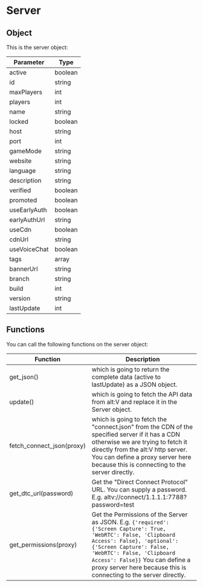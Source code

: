 # Server

## Object
This is the server object:

| Parameter | Type
| ------- | ------------------ 
| active | boolean
| id | string
| maxPlayers | int
| players | int
| name | string
| locked | boolean
| host | string
| port | int
| gameMode | string
| website | string
| language | string
| description | string
| verified | boolean
| promoted | boolean
| useEarlyAuth | boolean
| earlyAuthUrl | string
| useCdn | boolean
| cdnUrl | string
| useVoiceChat | boolean
| tags | array
| bannerUrl | string
| branch | string
| build | int
| version | string
| lastUpdate | int

## Functions

You can call the following functions on the server object:

| Function | Description
| - | -
| get_json() | which is going to return the complete data (active to lastUpdate) as a JSON object.
| update() | which is going to fetch the API data from alt:V and replace it in the Server object. 
| fetch_connect_json(proxy) | which is going to fetch the "connect.json" from the CDN of the specified server if it has a CDN otherwise we are trying to fetch it directly from the alt:V http server. You can define a proxy server here because this is connecting to the server directly.
| get_dtc_url(password) | Get the "Direct Connect Protocol" URL. You can supply a password. E.g. altv://connect/1.1.1.1:7788?password=test
| get_permissions(proxy) | Get the Permissions of the Server as JSON. E.g. ```{'required': {'Screen Capture': True, 'WebRTC': False, 'Clipboard Access': False}, 'optional':{'Screen Capture': False, 'WebRTC': False, 'Clipboard Access': False}}``` You can define a proxy server here because this is connecting to the server directly.